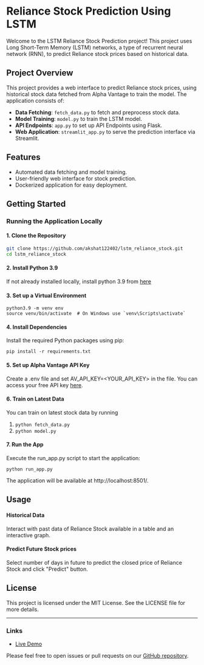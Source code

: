 # Reliance Stock Prediction Using LSTM

Welcome to the LSTM Reliance Stock Prediction project! This project uses Long Short-Term Memory (LSTM) networks, a type of recurrent neural network (RNN), to predict Reliance stock prices based on historical data.

## Project Overview
This project provides a web interface to predict Reliance stock prices, using historical stock data fetched from Alpha Vantage to train the model. The application consists of:
- **Data Fetching**: `fetch_data.py` to fetch and preprocess stock data.
- **Model Training**: `model.py` to train the LSTM model.
- **API Endpoints**: `app.py` to set up API Endpoints using Flask.
- **Web Application**: `streamlit_app.py` to serve the prediction interface via Streamlit.

## Features
- Automated data fetching and model training.
- User-friendly web interface for stock prediction.
- Dockerized application for easy deployment.

## Getting Started
### Running the Application Locally
#### 1. Clone the Repository
```sh
git clone https://github.com/akshat122402/lstm_reliance_stock.git
cd lstm_reliance_stock
```
#### 2. Install Python 3.9
If not already installed locally, install python 3.9 from [here](https://www.python.org/downloads/release/python-390/)

#### 3. Set up a Virtual Environment
```
python3.9 -m venv env
source venv/bin/activate  # On Windows use `venv\Scripts\activate`
```
#### 4. Install Dependencies
Install the required Python packages using pip:
```
pip install -r requirements.txt
```
#### 5. Set up Alpha Vantage API Key
Create a .env file and set AV_API_KEY=<YOUR_API_KEY> in the file.
You can access your free API key [here](https://www.alphavantage.co/support/#api-key).

#### 6. Train on Latest Data
You can train on latest stock data by running 
1. ```python fetch_data.py```
2. ```python model.py```

#### 7. Run the App
Execute the run_app.py script to start the application:
```
python run_app.py
```
The application will be available at http://localhost:8501/.

## Usage
#### Historical Data
Interact with past data of Reliance Stock available in a table and an interactive graph.
#### Predict Future Stock prices
Select number of days in future to predict the closed price of Reliance Stock and click "Predict" button.

## License
This project is licensed under the MIT License. See the LICENSE file for more details.

---

### Links
- [Live Demo](http://68.183.244.97:8501/) 

Please feel free to open issues or pull requests on our [GitHub repository](https://github.com/akshat122402/lstm_reliance_stock).
